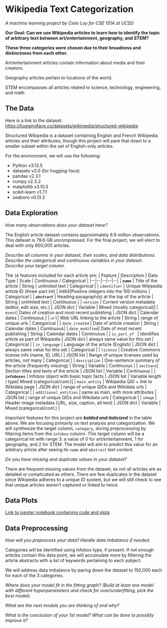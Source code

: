 # **Wikipedia Text Categorization**
*A machine learning project by Cielo Loy for CSE 151A at UCSD*

**Our Goal: Can we use Wikipedia articles to learn how to identify the topic of arbitrary text between art/entertainment, geography, and STEM?**

**These three categories were chosen due to their broadness and distinctness from each other.**

Art/entertainment articles contain information about media and their creators.

Geography articles pertain to locations of the world.

STEM encompasses all articles related to science, technology, engineering, and math.

## The Data
Here is a link to the dataset:
https://huggingface.co/datasets/wikimedia/structured-wikipedia

Structured Wikipedia is a dataset containing English and French Wikipedia articles and their attributes, though this project will pare that down to a smaller subset within the set of English-only articles. 

For the environment, we will use the following: 
- Python v3.13.5
- datasets v3.0 (for hugging-face)
- pandas v2.3.1
- numpy v2.3.2
- matplotlib v3.10.5
- scikit-learn v1.7.1
- seaborn v0.13.2



## Data Exploration

*How many observations does your dataset have?*

The English article dataset contains approximately 6.9 million observations. This dataset is 79.6 GB uncompressed. For the final project, we will elect to deal with only 600,000 articles. 

*Describe all columns in your dataset, their scales, and data distributions. Describe the categorical and continuous variables in your dataset. Describe your target column.*

The `16` features included for each article are:
| Feature | Description | Data Type | Scale | Continuous / Categorical |
|--|--|--|--|--|
| ***`name`*** | Title of the article | String | unlimited text | Categorical |
| `identifier`   | Unique Wikipedia article ID (three-part int) | Int64|Positive integers into the 100 millions | Categorical |
| ***`abstract`*** | Heading paragraph(s) at the top of the article | String | unlimited text | Continuous |
| `version` | Current version metadata (editor, edit size, etc.) | JSON dict | Variable | Mixed (mostly categorical)|
| `event`| Dates of creation and most recent publishing | JSON dict | Calendar dates | Continuous |
| `url`| Web URL linking to the article | String | range of unique urls | Categorical |
| `date_created` | Date of article creation | String | Calendar dates | Continuous|
| `date_modified`| Date of most recent publishing | String | Calendar dates | Continuous |
| `is_part_of ` | Identifies article as part of Wikipedia | JSON dict | always same value for this set | Categorical |
| `in_language`  | Language of the article (English)  | JSON dict | always same value for this set | Categorical |
| `license` | Creative Commons license info (name, ID, URL) | JSON list | Range of unique licenses used by articles, not many | Categorical |
| `description` | One-sentence summary of the article (frequently missing) | String | Variable | Continuous |
| `sections`| Section titles and texts of the article | JSON list | Variable | Continuous |
| ***`infoboxes`*** | Infobox object with basic topic facts | JSON list | Variable length / type| Mixed (categorical/cont.)|
| `main_entity` | Wikipedia QID + link to Wikidata page | JSON dict | range of unique QIDs and Wikidata urls | Categorical |
| `additional_entities` | same as main, with more attributes | JSON list | range of unique QIDs and Wikidata urls | Categorical |
| `image` | Header image metadata (URL, size, caption, alt text) | JSON dict | Variable | Mixed (categorical/cont.) |

Important features for this project are ***bolded and italicized*** in the table above. We are focusing primarily on text analysis and categorization. We will synthesize the target column, `category`, during preprocessing by filtering items from the `infobox` column. This target column will be a categorical int with range 3: a value of 0 for art/entertainment, 1 for geography, and 2 for STEM. The model will aim to predict this value for an arbitrary article after seeing its `name` and `abstract` text content.


*Do you have missing and duplicate values in your dataset?*

There are frequent missing values from the dataset, as not all articles are as detailed or complicated as others. There are few duplicates in the dataset since Wikipedia adheres to a unique ID system, but we will still check to see that unique articles weren't captured or linked to twice.

## Data Plots
[Link to jupyter notebook containing code and plots](wiki-model.ipynb) 


## Data Preprocessing

*How will you preprocess your data? Handle data imbalance if needed.*

Categories will be identified using infobox type, if present. If not enough articles contain this data point, we will accumulate more by filtering the article abstracts with a list of keywords pertaining to each subject.

We will address data imbalance by paring down the dataset to 150,000 each for each of the 3 categories.

*Where does your model fit in the fitting graph? (Build at least one model with different hyperparameters and check for over/underfitting, pick the best model).* 

*What are the next models you are thinking of and why?*

*What is the conclusion of your 1st model? What can be done to possibly improve it?*


